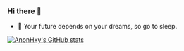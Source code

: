 ### Hi there 👋

<!--
**AnonHxy/AnonHxy** is a ✨ _special_ ✨ repository because its `README.md` (this file) appears on your GitHub profile.

Here are some ideas to get you started:

- 🔭 I’m currently working on ...
- 🌱 I’m currently learning ...
- 👯 I’m looking to collaborate on ...
- 🤔 I’m looking for help with ...
-  Ask me about ...
- 📫 How to reach me: ...
- 😄 Pronouns: ...
- ⚡ Fun fact: ...
-->
- 💬 Your future depends on your dreams, so go to sleep.

[![AnonHxy's GitHub stats](https://github-readme-stats.vercel.app/api?username=AnonHxy&theme=github_dark&show_icons=true)](https://github.com/anuraghazra/github-readme-stats)

